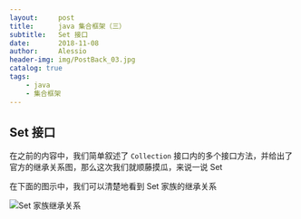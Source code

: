 ```yaml
---
layout:     post
title:      java 集合框架（三）
subtitle:   Set 接口
date:       2018-11-08
author:     Alessio
header-img: img/PostBack_03.jpg
catalog: true
tags:
    - java
    - 集合框架
---
```

## Set 接口

在之前的内容中，我们简单叙述了 `Collection` 接口内的多个接口方法，并给出了官方的继承关系图，那么这次我们就顺藤摸瓜，来说一说 Set

在下面的图示中，我们可以清楚地看到 Set 家族的继承关系

![Set 家族继承关系]()